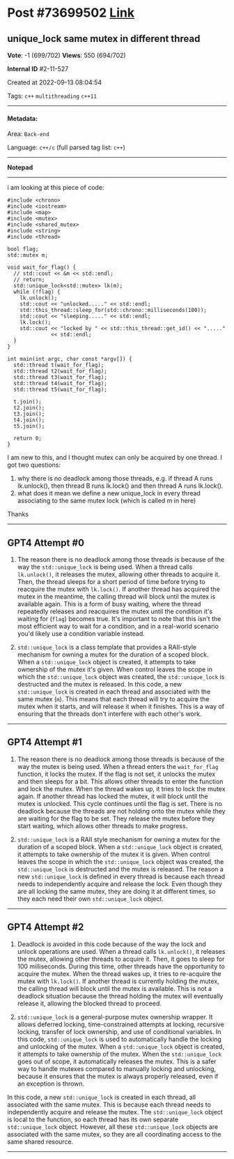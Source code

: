 
# Post \#73699502 [Link](https://stackoverflow.com/questions/73699502/)

## unique_lock same mutex in different thread

**Vote**: -1 (699/702) **Views**: 550 (694/702) 

**Internal ID** \#2-11-527

Created at 2022-09-13 08:04:54

Tags: `c++` `multithreading` `c++11`

----------

#### Metadata:

Area: `Back-end`

Language: `c++/c` (full parsed tag list: `c++`)

----------

**Notepad**


----------

i am looking at this piece of code:
```
#include <chrono>
#include <iostream>
#include <map>
#include <mutex>
#include <shared_mutex>
#include <string>
#include <thread>

bool flag;
std::mutex m;

void wait_for_flag() {
  // std::cout << &m << std::endl;
  // return;
  std::unique_lock<std::mutex> lk(m);
  while (!flag) {
    lk.unlock();
    std::cout << "unlocked....." << std::endl;
    std::this_thread::sleep_for(std::chrono::milliseconds(100));
    std::cout << "sleeping....." << std::endl;
    lk.lock();
    std::cout << "locked by " << std::this_thread::get_id() << "....."
              << std::endl;
  }
}

int main(int argc, char const *argv[]) {
  std::thread t(wait_for_flag);
  std::thread t2(wait_for_flag);
  std::thread t3(wait_for_flag);
  std::thread t4(wait_for_flag);
  std::thread t5(wait_for_flag);

  t.join();
  t2.join();
  t3.join();
  t4.join();
  t5.join();

  return 0;
}
```

I am new to this, and I thought mutex can only be acquired by one thread. I got two questions:

1. why there is no deadlock among those threads, e.g. if thread A runs lk.unlock(), then thread B runs lk.lock() and then thread A runs lk.lock().
2. what does it mean we define a new unique_lock in every thread associating to the same mutex lock (which is called m in here)


Thanks


----------
        
## GPT4 Attempt \#0

1. The reason there is no deadlock among those threads is because of the way the `std::unique_lock` is being used. When a thread calls `lk.unlock()`, it releases the mutex, allowing other threads to acquire it. Then, the thread sleeps for a short period of time before trying to reacquire the mutex with `lk.lock()`. If another thread has acquired the mutex in the meantime, the calling thread will block until the mutex is available again. This is a form of busy waiting, where the thread repeatedly releases and reacquires the mutex until the condition it's waiting for (`flag`) becomes true. It's important to note that this isn't the most efficient way to wait for a condition, and in a real-world scenario you'd likely use a condition variable instead.

2. `std::unique_lock` is a class template that provides a RAII-style mechanism for owning a mutex for the duration of a scoped block. When a `std::unique_lock` object is created, it attempts to take ownership of the mutex it's given. When control leaves the scope in which the `std::unique_lock` object was created, the `std::unique_lock` is destructed and the mutex is released. In this code, a new `std::unique_lock` is created in each thread and associated with the same mutex (`m`). This means that each thread will try to acquire the mutex when it starts, and will release it when it finishes. This is a way of ensuring that the threads don't interfere with each other's work.

--------

## GPT4 Attempt \#1

1. The reason there is no deadlock among those threads is because of the way the mutex is being used. When a thread enters the `wait_for_flag` function, it locks the mutex. If the flag is not set, it unlocks the mutex and then sleeps for a bit. This allows other threads to enter the function and lock the mutex. When the thread wakes up, it tries to lock the mutex again. If another thread has locked the mutex, it will block until the mutex is unlocked. This cycle continues until the flag is set. There is no deadlock because the threads are not holding onto the mutex while they are waiting for the flag to be set. They release the mutex before they start waiting, which allows other threads to make progress.

2. `std::unique_lock` is a RAII style mechanism for owning a mutex for the duration of a scoped block. When a `std::unique_lock` object is created, it attempts to take ownership of the mutex it is given. When control leaves the scope in which the `std::unique_lock` object was created, the `std::unique_lock` is destructed and the mutex is released. The reason a new `std::unique_lock` is defined in every thread is because each thread needs to independently acquire and release the lock. Even though they are all locking the same mutex, they are doing it at different times, so they each need their own `std::unique_lock` object.

--------

## GPT4 Attempt \#2

1. Deadlock is avoided in this code because of the way the lock and unlock operations are used. When a thread calls `lk.unlock()`, it releases the mutex, allowing other threads to acquire it. Then, it goes to sleep for 100 milliseconds. During this time, other threads have the opportunity to acquire the mutex. When the thread wakes up, it tries to re-acquire the mutex with `lk.lock()`. If another thread is currently holding the mutex, the calling thread will block until the mutex is available. This is not a deadlock situation because the thread holding the mutex will eventually release it, allowing the blocked thread to proceed. 

2. `std::unique_lock` is a general-purpose mutex ownership wrapper. It allows deferred locking, time-constrained attempts at locking, recursive locking, transfer of lock ownership, and use of conditional variables. In this code, `std::unique_lock` is used to automatically handle the locking and unlocking of the mutex. When a `std::unique_lock` object is created, it attempts to take ownership of the mutex. When the `std::unique_lock` goes out of scope, it automatically releases the mutex. This is a safer way to handle mutexes compared to manually locking and unlocking, because it ensures that the mutex is always properly released, even if an exception is thrown. 

In this code, a new `std::unique_lock` is created in each thread, all associated with the same mutex. This is because each thread needs to independently acquire and release the mutex. The `std::unique_lock` object is local to the function, so each thread has its own separate `std::unique_lock` object. However, all these `std::unique_lock` objects are associated with the same mutex, so they are all coordinating access to the same shared resource.

--------
